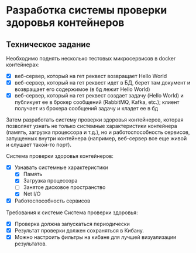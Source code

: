 # Разработка системы проверки здоровья контейнеров
## Техническое задание 
Необходимо поднять несколько тестовых микросервисов в docker контейнерах: 
- [x] веб-сервер, который на гет реквест возвращает Hello World 
- [x] веб-сервер, который на гет реквест идет в БД, берет там документ и возвращает его содержимое (в бд лежит Hello World)
- [x] веб-сервер, который на гет реквест создает задачу (Hello World) и публикует ее в брокер сообщений (RabbitMQ, Kafka, etc.); клиент получает из брокера сообщений задачу и кладет ее в бд

Затем разработать систему проверки здоровья контейнеров, которая позволяет узнать не только системные характеристики контейнера (память, загрузка процессора и т.д.), но и работоспособность сервисов, запущенных внутри контейнера (например, веб-сервер все еще живой и слушает такой-то порт).

Система проверки здоровья контейнеров:
- [x] Узнавать системные характеристики
  - [x] Память
  - [x] Загрузка процессора
  - [ ] Занятое дисковое пространство
  - [x] Net I/O
- [x] Работоспособность сервисов

Требования к системе Система проверки здоровья:
- [x] Проверка должна запускаться периодически
- [x] Результат проверки должен сохраняться в Кибану.
- [x] Можно настроить фильтры на кибане для лучшей визуализации результатов.
